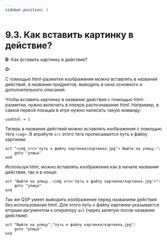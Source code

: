 ```yaml
---
sidebar_position: 3
---
```


# 9.3. Как вставить картинку в действие?
<!-- [:faq_09_03] -->
**В:** Как вставить картинку в действие?

**О:**

С помощью html-разметки изображения можно вставлять в названия действий, в названия предметов, выводить в окна основного и дополнительного описаний.

Чтобы вставить картинку в название действия с помощью html-разметки, нужно включить в плеере распознавание html. Например, в самой первой локации в игре нужно написать такую команду:

```qsp
usehtml = 1
```

Теперь в названия действий можно вставлять изображения с помощью тега `<img>`. В атрибуте `src` этого тега прописывается путь к файлу картинки:

```qsp
act "<img src='путь к файлу картинки/картинка.jpg'> Выйти на улицу.":
	goto "улица"
end
```

Используя html, можно вставлять изображение как в начале названия действия, так и в конце:

```qsp
act "Выйти на улицу. <img src='путь к файлу картинки/картинка.jpg'>":
	goto "улица"
end
```

Так же QSP умеет выводить изображение перед названием действия без использования html. Для этого путь к файлу картинки указывается вторым аргументом к оператору `act` (через запятую после названия действия):

```qsp
act "Выйти на улицу","путь к файлу картинки/картинка.jpg":
	goto "улица"
end
```
